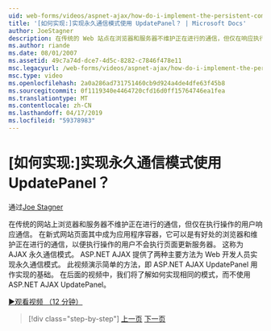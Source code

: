 ```yaml
---
uid: web-forms/videos/aspnet-ajax/how-do-i-implement-the-persistent-communications-pattern-with-the-updatepanel
title: '[如何实现:]实现永久通信模式使用 UpdatePanel？ | Microsoft Docs'
author: JoeStagner
description: 在传统的 Web 站点在浏览器和服务器不维护正在进行的通信，但仅在响应执行行为的用户进行通信...
ms.author: riande
ms.date: 08/01/2007
ms.assetid: 49c7a74d-dce7-4d5c-8282-c7846f478e11
msc.legacyurl: /web-forms/videos/aspnet-ajax/how-do-i-implement-the-persistent-communications-pattern-with-the-updatepanel
msc.type: video
ms.openlocfilehash: 2a0a286ad731751460cb9d924a4de4dfe63f45b8
ms.sourcegitcommit: 0f1119340e4464720cfd16d0ff15764746ea1fea
ms.translationtype: MT
ms.contentlocale: zh-CN
ms.lasthandoff: 04/17/2019
ms.locfileid: "59378983"
---
```

# <a name="how-do-i-implement-the-persistent-communications-pattern-with-the-updatepanel"></a>[如何实现:]实现永久通信模式使用 UpdatePanel？

通过[Joe Stagner](https://github.com/JoeStagner)

在传统的网站上浏览器和服务器不维护正在进行的通信，但仅在执行操作的用户响应通信。 在新式网站页面其中成为应用程序容器，它可以是有好处的浏览器和维护正在进行的通信，以便执行操作的用户不会执行页面更新服务器。 这称为 AJAX 永久通信模式。 ASP.NET AJAX 提供了两种主要方法为 Web 开发人员实现永久通信模式。 此视频演示简单的方法，即 ASP.NET AJAX UpdatePanel 用作实现的基础。 在后面的视频中，我们将了解如何实现相同的模式，而不使用 ASP.NET AJAX UpdatePanel。

[&#9654;观看视频 （12 分钟）](https://channel9.msdn.com/Blogs/ASP-NET-Site-Videos/how-do-i-implement-the-persistent-communications-pattern-with-the-updatepanel)

> [!div class="step-by-step"]
> [上一页](how-do-i-use-the-conditional-updatemode-of-the-updatepanel.md)
> [下一页](how-do-i-localize-an-aspnet-ajax-application.md)
